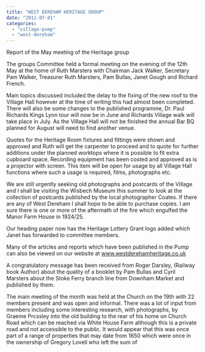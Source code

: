 ```yaml
---
title: "WEST DEREHAM HERITAGE GROUP"
date: "2011-07-01"
categories: 
  - "village-pump"
  - "west-dereham"
---
```


Report of the May meeting of the Heritage group

The groups Committee held a formal meeting on the evening of the 12th May at the home of Ruth Marsters with Chairman Jack Walker, Secretary Pam Walker, Treasurer Ruth Marsters, Pam Bullas, Janet Gough and Richard French.

Main topics discussed included the delay to the fixing of the new roof to the Village Hall however at the time of writing this had almost been completed. There will also be some changes to the published programme, Dr. Paul Richards Kings Lynn tour will now be in June and Richards Village walk will take place in July. As the Village Hall will not be finished the annual Bar BQ planned for August will need to find another venue.

Quotes for the Heritage Room fixtures and fittings were shown and approved and Ruth will get the carpenter to proceed and to quote for further additions under the planned worktops where it is possible to fit extra cupboard space. Recording equipment has been costed and approved as is a projector with screen. This item will be open for usage by all Village Hall functions where such a usage is required, films, photographs etc.

We are still urgently seeking old photographs and postcards of the Village and I shall be visiting the Wisbech Museum this summer to look at the collection of postcards published by the local photographer Coates. If there are any of West Dereham I shall hope to be able to purchase copies. I am sure there is one or more of the aftermath of the fire which engulfed the Manor Farm House in 1924/25.

Our heading paper now has the Heritage Lottery Grant logo added which Janet has forwarded to committee members.

Many of the articles and reports which have been published in the Pump can also be viewed on our website at www.westderehamheritage.co.uk

A congratulatory message has been received from Roger Darsley, (Railway book Author) about the quality of a booklet by Pam Bullas and Cyril Marsters about the Stoke Ferry branch line from Downham Market and published by them.

The main meeting of the month was held at the Church on the 19th with 22 members present and was open and informal. There was a lot of input from members including some interesting research, with photographs, by Graeme Prcssley into the old building to the rear of his home on Church Road which can be reached via White House Farm although this is a private road and not accessible to the public. It would appear that this was once part of a range of properties that may date from 1650 which were once in the ownership of Gregory Lovell who left the sum of
